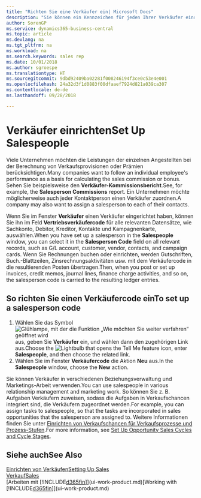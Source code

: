 ```yaml
---
title: "Richten Sie eine Verkäufer ein| Microsoft Docs"
description: "Sie können ein Kennzeichen für jeden Ihrer Verkäufer einrichten, damit Sie eine Einzelleistung verfolgen oder einen Kontakt zuordnen können."
author: SorenGP
ms.service: dynamics365-business-central
ms.topic: article
ms.devlang: na
ms.tgt_pltfrm: na
ms.workload: na
ms.search.keywords: sales rep
ms.date: 10/01/2018
ms.author: sgroespe
ms.translationtype: HT
ms.sourcegitcommit: 9dbd92409ba02281f008246194f3ce0c53e4e001
ms.openlocfilehash: 24a32d3f1d0883f00dfaaef7924d821a039ca307
ms.contentlocale: de-de
ms.lasthandoff: 09/28/2018

---
```

# <a name="set-up-salespeople"></a><span data-ttu-id="32a1d-103">Verkäufer einrichten</span><span class="sxs-lookup"><span data-stu-id="32a1d-103">Set Up Salespeople</span></span>
<span data-ttu-id="32a1d-104">Viele Unternehmen möchten die Leistungen der einzelnen Angestellten bei der Berechnung von Verkaufsprovisionen oder Prämien berücksichtigen.</span><span class="sxs-lookup"><span data-stu-id="32a1d-104">Many companies want to follow an individual employee's performance as a basis for calculating the sales commission or bonus.</span></span> <span data-ttu-id="32a1d-105">Sehen Sie beispielsweise den **Verkäufer-Kommissionsbericht**.</span><span class="sxs-lookup"><span data-stu-id="32a1d-105">See, for example, the **Salesperson Commissions** report.</span></span> <span data-ttu-id="32a1d-106">Ein Unternehmen möchte möglicherweise auch jeder Kontaktperson einen Verkäufer zuordnen.</span><span class="sxs-lookup"><span data-stu-id="32a1d-106">A company may also want to assign a salesperson to each of their contacts.</span></span>

<span data-ttu-id="32a1d-107">Wenn Sie im Fenster **Verkäufer** einen Verkäufer eingerichtet haben, können Sie ihn im Feld **Vertriebsverkäufercode** für alle relevanten Datensätze, wie Sachkonto, Debitor, Kreditor, Kontakte und Kampagnenkarte, auswählen.</span><span class="sxs-lookup"><span data-stu-id="32a1d-107">When you have set up a salesperson in the **Salespeople** window, you can select it in the **Salesperson Code** field on all relevant records, such as G/L account, customer, vendor, contacts, and campaign cards.</span></span> <span data-ttu-id="32a1d-108">Wenn Sie Rechnungen buchen oder einrichten, werden Gutschriften, Buch.-Blattzeilen, Zinsrechnungsaktivitäten usw. mit dem Verkäufercode in die resultierenden Posten übertragen.</span><span class="sxs-lookup"><span data-stu-id="32a1d-108">Then, when you post or set up invoices, credit memos, journal lines, finance charge activities, and so on, the salesperson code is carried to the resulting ledger entries.</span></span>

## <a name="to-set-up-a-salesperson-code"></a><span data-ttu-id="32a1d-109">So richten Sie einen Verkäufercode ein</span><span class="sxs-lookup"><span data-stu-id="32a1d-109">To set up a salesperson code</span></span>
1. <span data-ttu-id="32a1d-110">Wählen Sie das Symbol ![Glühlampe, mit der die Funktion „Wie möchten Sie weiter verfahren“ geöffnet wird](media/ui-search/search_small.png "Wie möchten Sie weiter verfahren?") aus, geben Sie **Verkäufer** ein, und wählen dann den zugehörigen Link aus.</span><span class="sxs-lookup"><span data-stu-id="32a1d-110">Choose the ![Lightbulb that opens the Tell Me feature](media/ui-search/search_small.png "Tell me what you want to do") icon, enter **Salespeople**, and then choose the related link.</span></span>
2. <span data-ttu-id="32a1d-111">Wählen Sie im Fenster **Verkäufercode** die Aktion **Neu** aus.</span><span class="sxs-lookup"><span data-stu-id="32a1d-111">In the **Salespeople** window, choose the **New** action.</span></span>

<span data-ttu-id="32a1d-112">Sie können Verkäufer in verschiedenen Beziehungsverwaltung und Marketings-Arbeit verwenden.</span><span class="sxs-lookup"><span data-stu-id="32a1d-112">You can use salespeople in various relationship management and marketing work.</span></span> <span data-ttu-id="32a1d-113">So können Sie z. B. Aufgaben Verkäufern zuweisen, sodass die Aufgaben in Verkaufschancen integriert sind, die Verkäufern zugeordnet werden.</span><span class="sxs-lookup"><span data-stu-id="32a1d-113">For example, you can assign tasks to salespeople, so that the tasks are incorporated in sales opportunities that the salesperson are assigned to.</span></span> <span data-ttu-id="32a1d-114">Weitere Informationen finden Sie unter [Einrichten von Verkaufschancen für Verkaufsprozesse und Prozess-Stufen](marketing-how-setup-opportunity-sales-cycles-stages.md).</span><span class="sxs-lookup"><span data-stu-id="32a1d-114">For more information, see [Set Up Opportunity Sales Cycles and Cycle Stages](marketing-how-setup-opportunity-sales-cycles-stages.md).</span></span>

## <a name="see-also"></a><span data-ttu-id="32a1d-115">Siehe auch</span><span class="sxs-lookup"><span data-stu-id="32a1d-115">See Also</span></span>
[<span data-ttu-id="32a1d-116">Einrichten von Verkäufen</span><span class="sxs-lookup"><span data-stu-id="32a1d-116">Setting Up Sales</span></span>](sales-setup-sales.md)  
[<span data-ttu-id="32a1d-117">Verkauf</span><span class="sxs-lookup"><span data-stu-id="32a1d-117">Sales</span></span>](sales-manage-sales.md)  
<span data-ttu-id="32a1d-118">[Arbeiten mit [!INCLUDE[d365fin](includes/d365fin_md.md)]](ui-work-product.md)</span><span class="sxs-lookup"><span data-stu-id="32a1d-118">[Working with [!INCLUDE[d365fin](includes/d365fin_md.md)]](ui-work-product.md)</span></span>  

